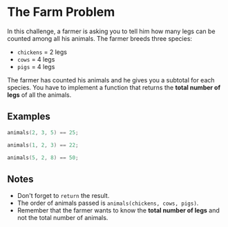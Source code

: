 # The Farm Problem

In this challenge, a farmer is asking you to tell him how many legs can be counted among all his animals. The farmer breeds three species:

* `chickens` = 2 legs
* `cows` = 4 legs
* `pigs` = 4 legs

The farmer has counted his animals and he gives you a subtotal for each species. You have to implement a function that returns the **total number of legs** of all the animals.

## Examples

```C++
animals(2, 3, 5) == 25;

animals(1, 2, 3) == 22;

animals(5, 2, 8) == 50;
```

## Notes

* Don't forget to `return` the result.
* The order of animals passed is `animals(chickens, cows, pigs)`.
* Remember that the farmer wants to know the **total number of legs** and not the total number of animals.
